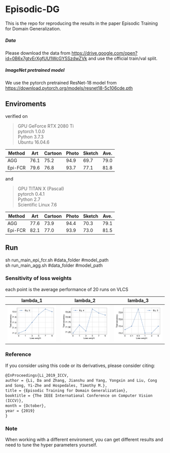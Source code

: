 # Episodic-DG
This is the repo for reproducing the results in the paper Episodic Training for Domain Generalization.

##### Data
Please download the data from https://drive.google.com/open?id=0B6x7gtvErXgfUU1WcGY5SzdwZVk and use the official train/val split.
##### ImageNet pretrained model
We use the pytorch pretrained ResNet-18 model from https://download.pytorch.org/models/resnet18-5c106cde.pth

## Enviroments

verified on
> GPU GeForce RTX 2080 Ti \
> pytorch 1.0.0 \
> Python 3.7.3 \
> Ubuntu 16.04.6

| Method  | Art | Cartoon | Photo | Sketch | Ave. |
| ------------- | ------------- | ------------- | ------------- | ------------- | ------------- |
| AGG  |76.1	|75.2	|94.9	|69.7	| 79.0|
| Epi-FCR  | 79.6|	76.8|	93.7|	77.1|	81.8|

and 

> GPU TITAN X (Pascal) \
> pytorch 0.4.1 \
> Python 2.7 \
> Scientific Linux 7.6

| Method  | Art | Cartoon | Photo | Sketch | Ave. |
| ------------- | ------------- | ------------- | ------------- | ------------- | ------------- |
| AGG  |77.6	|73.9	|94.4	|70.3	| 79.1|
| Epi-FCR  | 82.1|	77.0|	93.9|	73.0|	81.5|

## Run

sh run_main_epi_fcr.sh #data_folder #model_path \
sh run_main_agg.sh #data_folder #model_path

### Sensitivity of loss weights

each point is the average performance of 20 runs on VLCS

lambda_1            |  lambda_2 |  lambda_3
:-------------------------:|:-------------------------:|:-------------------------:
![](images/prefvslossweightseq3.png)  |  ![](images/prefvslossweightseq4.png) | ![](images/prefvslossweightseq5.png)


### Reference
If you consider using this code or its derivatives, please consider citing:

```
@InProceedings{Li_2019_ICCV,
author = {Li, Da and Zhang, Jianshu and Yang, Yongxin and Liu, Cong and Song, Yi-Zhe and Hospedales, Timothy M.},
title = {Episodic Training for Domain Generalization},
booktitle = {The IEEE International Conference on Computer Vision (ICCV)},
month = {October},
year = {2019}
}
```

### Note

When working with a different enviroment, you can get different results and need to tune the hyper parameters yourself.

